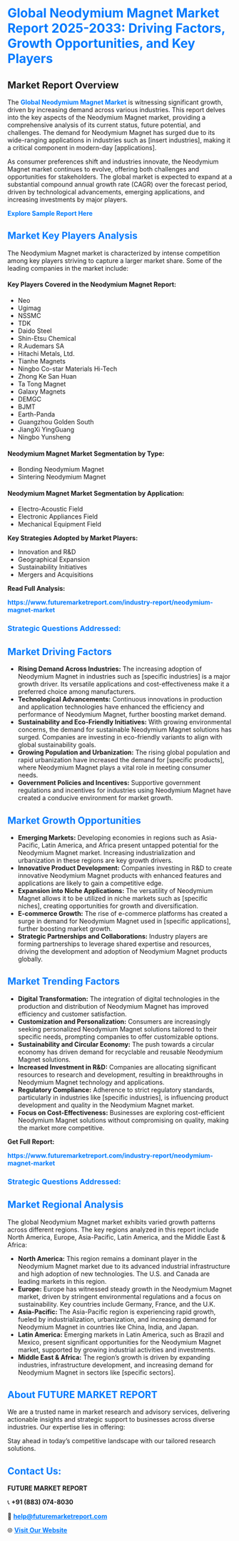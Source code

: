 <h1 style="color: #007BFF;">Global Neodymium Magnet Market Report 2025-2033: Driving Factors, Growth Opportunities, and Key Players</h1>

<section id="overview">
<h2>Market Report Overview</h2>
<p>The <a href="https://www.futuremarketreport.com/industry-report/neodymium-magnet-market" style="color: #007BFF; text-decoration: none;"><strong>Global Neodymium Magnet Market</strong></a> is witnessing significant growth, driven by increasing demand across various industries. This report delves into the key aspects of the Neodymium Magnet market, providing a comprehensive analysis of its current status, future potential, and challenges. The demand for Neodymium Magnet has surged due to its wide-ranging applications in industries such as [insert industries], making it a critical component in modern-day [applications].</p>
<p>As consumer preferences shift and industries innovate, the Neodymium Magnet market continues to evolve, offering both challenges and opportunities for stakeholders. The global market is expected to expand at a substantial compound annual growth rate (CAGR) over the forecast period, driven by technological advancements, emerging applications, and increasing investments by major players.</p>
</section>

<section id="overview">
<p><a href="https://www.futuremarketreport.com/request-sample/reportId=86031" style="color: #007BFF; text-decoration: none;"><strong>Explore Sample Report Here</strong></a></p>
</section>

<section id="key-players">
<h2 style="color: #007BFF;">Market Key Players Analysis</h2>
<p>The Neodymium Magnet market is characterized by intense competition among key players striving to capture a larger market share. Some of the leading companies in the market include:</p>
<h4>Key Players Covered in the Neodymium Magnet Report:</h4>
<ul><li>Neo</li><li>Ugimag</li><li>NSSMC</li><li>TDK</li><li>Daido Steel</li><li>Shin-Etsu Chemical</li><li>R.Audemars SA</li><li>Hitachi Metals, Ltd.</li><li>Tianhe Magnets</li><li>Ningbo Co-star Materials Hi-Tech</li><li>Zhong Ke San Huan</li><li>Ta Tong Magnet</li><li>Galaxy Magnets</li><li>DEMGC</li><li>BJMT</li><li>Earth-Panda</li><li>Guangzhou Golden South</li><li>JiangXi YingGuang</li><li>Ningbo Yunsheng</li></ul>
<h4>Neodymium Magnet Market Segmentation by Type:</h4>
<ul><li>Bonding Neodymium Magnet</li><li>Sintering Neodymium Magnet</li></ul>

<h4>Neodymium Magnet Market Segmentation by Application:</h4>
<ul><li>Electro-Acoustic Field</li><li>Electronic Appliances Field</li><li>Mechanical Equipment Field</li></ul>
<p><strong>Key Strategies Adopted by Market Players:</strong></p>
<ul>
<li>Innovation and R&D</li>
<li>Geographical Expansion</li>
<li>Sustainability Initiatives</li>
<li>Mergers and Acquisitions</li>
</ul>
</section>

<section>
<p><strong>Read Full Analysis: </strong></p><a href="https://www.futuremarketreport.com/industry-report/neodymium-magnet-market" style="color: #007BFF; text-decoration: none;"><strong>https://www.futuremarketreport.com/industry-report/neodymium-magnet-market</strong></a>
<h3 style="color: #007BFF;">Strategic Questions Addressed:</h3>
</section>

<section id="driving-factors">
<h2 style="color: #007BFF;">Market Driving Factors</h2>
<ul>
<li><strong>Rising Demand Across Industries:</strong> The increasing adoption of Neodymium Magnet in industries such as [specific industries] is a major growth driver. Its versatile applications and cost-effectiveness make it a preferred choice among manufacturers.</li>
<li><strong>Technological Advancements:</strong> Continuous innovations in production and application technologies have enhanced the efficiency and performance of Neodymium Magnet, further boosting market demand.</li>
<li><strong>Sustainability and Eco-Friendly Initiatives:</strong> With growing environmental concerns, the demand for sustainable Neodymium Magnet solutions has surged. Companies are investing in eco-friendly variants to align with global sustainability goals.</li>
<li><strong>Growing Population and Urbanization:</strong> The rising global population and rapid urbanization have increased the demand for [specific products], where Neodymium Magnet plays a vital role in meeting consumer needs.</li>
<li><strong>Government Policies and Incentives:</strong> Supportive government regulations and incentives for industries using Neodymium Magnet have created a conducive environment for market growth.</li>
</ul>
</section>

<section id="growth-opportunities">
<h2 style="color: #007BFF;">Market Growth Opportunities</h2>
<ul>
<li><strong>Emerging Markets:</strong> Developing economies in regions such as Asia-Pacific, Latin America, and Africa present untapped potential for the Neodymium Magnet market. Increasing industrialization and urbanization in these regions are key growth drivers.</li>
<li><strong>Innovative Product Development:</strong> Companies investing in R&D to create innovative Neodymium Magnet products with enhanced features and applications are likely to gain a competitive edge.</li>
<li><strong>Expansion into Niche Applications:</strong> The versatility of Neodymium Magnet allows it to be utilized in niche markets such as [specific niches], creating opportunities for growth and diversification.</li>
<li><strong>E-commerce Growth:</strong> The rise of e-commerce platforms has created a surge in demand for Neodymium Magnet used in [specific applications], further boosting market growth.</li>
<li><strong>Strategic Partnerships and Collaborations:</strong> Industry players are forming partnerships to leverage shared expertise and resources, driving the development and adoption of Neodymium Magnet products globally.</li>
</ul>
</section>

<section id="trending-factors">
<h2 style="color: #007BFF;">Market Trending Factors</h2>
<ul>
<li><strong>Digital Transformation:</strong> The integration of digital technologies in the production and distribution of Neodymium Magnet has improved efficiency and customer satisfaction.</li>
<li><strong>Customization and Personalization:</strong> Consumers are increasingly seeking personalized Neodymium Magnet solutions tailored to their specific needs, prompting companies to offer customizable options.</li>
<li><strong>Sustainability and Circular Economy:</strong> The push towards a circular economy has driven demand for recyclable and reusable Neodymium Magnet solutions.</li>
<li><strong>Increased Investment in R&D:</strong> Companies are allocating significant resources to research and development, resulting in breakthroughs in Neodymium Magnet technology and applications.</li>
<li><strong>Regulatory Compliance:</strong> Adherence to strict regulatory standards, particularly in industries like [specific industries], is influencing product development and quality in the Neodymium Magnet market.</li>
<li><strong>Focus on Cost-Effectiveness:</strong> Businesses are exploring cost-efficient Neodymium Magnet solutions without compromising on quality, making the market more competitive.</li>
</ul>
</section>

<section>
<p><strong>Get Full Report: </strong></p><a href="https://www.futuremarketreport.com/industry-report/neodymium-magnet-market" style="color: #007BFF; text-decoration: none;"><strong>https://www.futuremarketreport.com/industry-report/neodymium-magnet-market</strong></a>
<h3 style="color: #007BFF;">Strategic Questions Addressed:</h3>
</section>


<section id="regional-analysis">
<h2 style="color: #007BFF;">Market Regional Analysis</h2>
<p>The global Neodymium Magnet market exhibits varied growth patterns across different regions. The key regions analyzed in this report include North America, Europe, Asia-Pacific, Latin America, and the Middle East & Africa:</p>
<ul>
<li><strong>North America:</strong> This region remains a dominant player in the Neodymium Magnet market due to its advanced industrial infrastructure and high adoption of new technologies. The U.S. and Canada are leading markets in this region.</li>
<li><strong>Europe:</strong> Europe has witnessed steady growth in the Neodymium Magnet market, driven by stringent environmental regulations and a focus on sustainability. Key countries include Germany, France, and the U.K.</li>
<li><strong>Asia-Pacific:</strong> The Asia-Pacific region is experiencing rapid growth, fueled by industrialization, urbanization, and increasing demand for Neodymium Magnet in countries like China, India, and Japan.</li>
<li><strong>Latin America:</strong> Emerging markets in Latin America, such as Brazil and Mexico, present significant opportunities for the Neodymium Magnet market, supported by growing industrial activities and investments.</li>
<li><strong>Middle East & Africa:</strong> The region’s growth is driven by expanding industries, infrastructure development, and increasing demand for Neodymium Magnet in sectors like [specific sectors].</li>
</ul>
</section>

<footer>
<h2 style="color: #007BFF;">About FUTURE MARKET REPORT</h2>
<p>We are a trusted name in market research and advisory services, delivering actionable insights and strategic support to businesses across diverse industries. Our expertise lies in offering:</p>

<p>Stay ahead in today’s competitive landscape with our tailored research solutions.</p>

<h2 style="color: #007BFF;">Contact Us:</h2>
<p><strong>FUTURE MARKET REPORT</strong></p>
<p>📞 <strong>+91 (883) 074-8030</strong></p>
<p>📧 <strong><a href="mailto:help@futuremarketreport.com" style="color: #007BFF;">help@futuremarketreport.com</a></strong></p>
<p>🌐 <strong><a href="https://www.futuremarketreport.com/" style="color: #007BFF;">Visit Our Website</a></strong></p>
</footer>